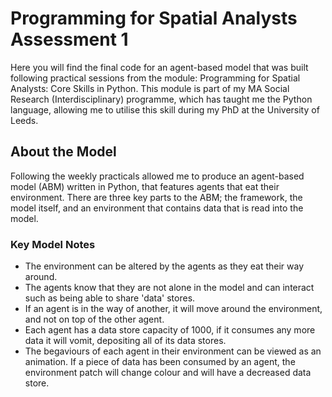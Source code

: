 # Programming for Spatial Analysts Assessment 1
Here you will find the final code for an agent-based model that was built following practical sessions from the module: Programming for Spatial Analysts: Core Skills in Python. This module is part of my MA Social Research (Interdisciplinary) programme, which has taught me the Python language, allowing me to utilise this skill during my PhD at the University of Leeds.

## About the Model
Following the weekly practicals allowed me to produce an agent-based model (ABM) written in Python, that features agents that eat their environment. There are three key parts to the ABM; the framework, the model itself, and an environment that contains data that is read into the model.

### Key Model Notes
* The environment can be altered by the agents as they eat their way around.
* The agents know that they are not alone in the model and can interact such as being able to share 'data' stores.
* If an agent is in the way of another, it will move around the environment, and not on top of the other agent.
* Each agent has a data store capacity of 1000, if it consumes any more data it will vomit, depositing all of its data stores.
* The begaviours of each agent in their environment can be viewed as an animation. If a piece of data has been consumed by an agent, the environment patch will change colour and will have a decreased data store.
